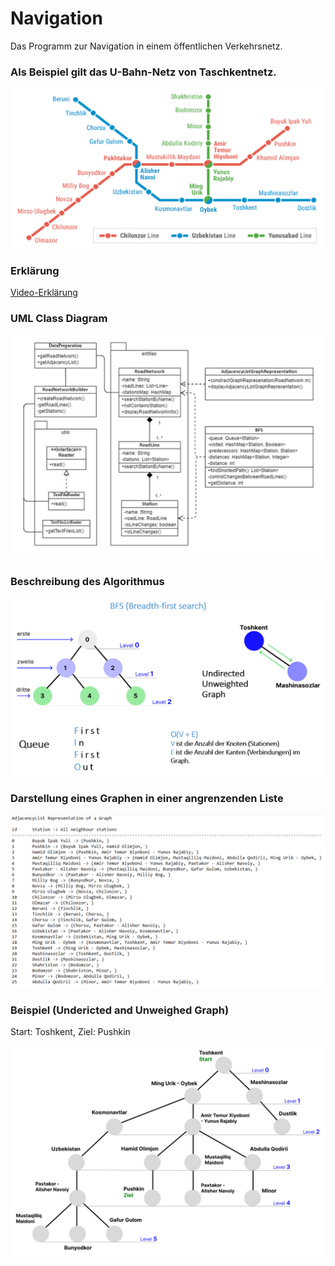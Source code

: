 # Navigation
Das Programm zur Navigation in einem öffentlichen Verkehrsnetz.

### Als Beispiel gilt das U-Bahn-Netz von Taschkentnetz.

![alt text](images/Taschkentnetz.png?raw=true)

### Erklärung
[Video-Erklärung](https://drive.google.com/file/d/1lylmTlZYPpRHUXeV1kHoukrVarCHAO_k/view?usp=sharing)

### UML Class Diagram

![alt text](images/classDiagramUML.png?raw=true)

### Beschreibung des Algorithmus

![alt text](images/algorithm.png?raw=true)

### Darstellung eines Graphen in einer angrenzenden Liste

![alt text](images/adjListGraph.png?raw=true)

### Beispiel (Undericted and Unweighed Graph)
Start: Toshkent, Ziel: Pushkin

![alt text](images/graph.png?raw=true)

